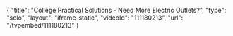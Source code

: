 {
    "title": "College Practical Solutions - Need More Electric Outlets?",
    "type": "solo",
    "layout": "iframe-static",
    "videoId": "111180213",
    "url": "\/tvpembed\/111180213"
}